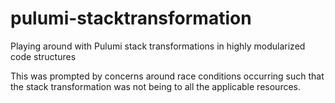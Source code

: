 # pulumi-stacktransformation
Playing around with Pulumi stack transformations in highly modularized code structures

This was prompted by concerns around race conditions occurring such that the stack transformation was not being to all the applicable resources.
